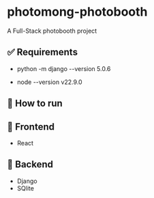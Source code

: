 # photomong-photobooth
A Full-Stack photobooth project

## :white_check_mark: Requirements
- python -m django --version
5.0.6

- node --version
v22.9.0

## :checkered_flag: How to run ##

## 🤡 Frontend

- React

## 👾 Backend

- Django
- SQlite
